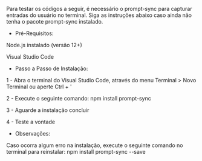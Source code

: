 Para testar os códigos a seguir, é necessário o prompt-sync para capturar entradas do usuário no terminal. Siga as instruções abaixo caso ainda não tenha o pacote prompt-sync instalado.

* Pré-Requisitos:

Node.js instalado (versão 12+)

Visual Studio Code


* Passo a Passo de Instalação:

1 - Abra o terminal do Visual Studio Code, através do menu Terminal > Novo Terminal ou aperte Ctrl + '

2 - Execute o seguinte comando: npm install prompt-sync

3 - Aguarde a instalação concluir

4 - Teste a vontade


* Observações:

Caso ocorra algum erro na instalação, execute o seguinte comando no terminal para reinstalar: npm install prompt-sync --save

